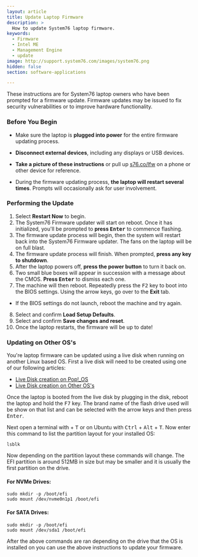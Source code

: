 ```yaml
---
layout: article
title: Update Laptop Firmware
description: >
  How to update System76 laptop firmware.
keywords:
  - Firmware
  - Intel ME
  - Management Engine
  - update
image: http://support.system76.com/images/system76.png
hidden: false
section: software-applications

---
```


These instructions are for System76 laptop owners who have been prompted for a firmware update. Firmware updates may be issued to fix security vulnerabilities or to improve hardware functionality.

### Before You Begin

* Make sure the laptop is **plugged into power** for the entire firmware updating process.

* **Disconnect external devices**, including any displays or USB devices.

* **Take a picture of these instructions** or pull up [s76.co/lfw](http://s76.co/lfw) on a phone or other device for reference. 

* During the firmware updating process, **the laptop will restart several times**. Prompts will occasionally ask for user involvement.

### Performing the Update

1. Select **Restart Now** to begin.
2. The System76 Firmware updater will start on reboot. Once it has initialized, you'll be prompted to **press <kbd>Enter</kbd>** to commence flashing.
3. The firmware update process will begin, then the system will restart back into the System76 Firmware updater. The fans on the laptop will be on full blast.
4. The firmware update process will finish. When prompted, **press any key to shutdown**.
5. After the laptop powers off, **press the power button** to turn it back on.
6. Two small blue boxes will appear in succession with a message about the CMOS. **Press <kbd>Enter</kbd>** to dismiss each one.
7. The machine will then reboot. Repeatedly press the <kbd>F2</kbd> key to boot into the BIOS settings. Using the arrow keys, go over to the **Exit** tab.
 - If the BIOS settings do not launch, reboot the machine and try again.
8. Select and confirm **Load Setup Defaults**.
9. Select and confirm **Save changes and reset**.
10. Once the laptop restarts, the firmware will be up to date!

### Updating on Other OS's

You're laptop firmware can be updated using a live disk when running on another Linux based OS. First a live disk will need to be created using one of our following articles:

- [Live Disk creation on Pop!_OS](/articles/pop-live-disk/)
- [Live Disk creation on Other OS's](/articles/live-disk/)

Once the laptop is booted from the live disk by plugging in the disk, reboot the laptop and hold the <kbd>F7</kbd> key. The brand name of the flash drive used will be show on that list and can be selected with the arrow keys and then press <kbd>Enter</kbd>.

Next open a terminal with <kbd><span class="fl-pop-key"></span></kbd> + <kbd>T</kbd> or on Ubuntu with <kbd>Ctrl</kbd> + <kbd>Alt</kbd> + <kbd>T</kbd>. Now enter this command to list the partition layout for your installed OS:

```
lsblk
```

Now depending on the partition layout these commands will change. The EFI partition is around 512MB in size but may be smaller and it is usually the first partition on the drive.

#### For NVMe Drives:

```
sudo mkdir -p /boot/efi
sudo mount /dev/nvme0n1p1 /boot/efi
```

#### For SATA Drives:

```
sudo mkdir -p /boot/efi
sudo mount /dev/sda1 /boot/efi
```

After the above commands are ran depending on the drive that the OS is installed on you can use the above instructions to update your firmware.
